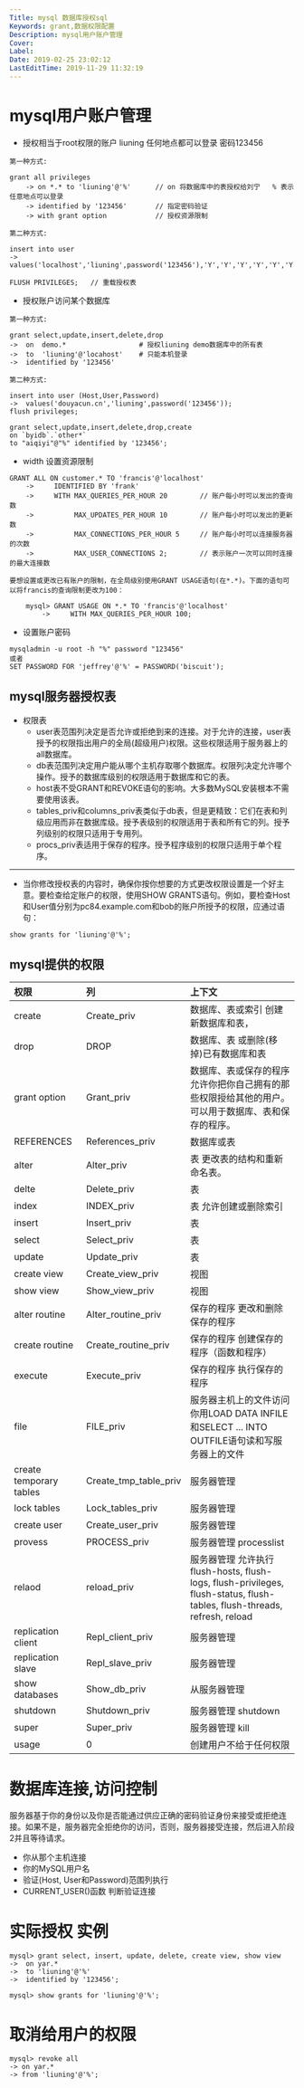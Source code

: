 ```yaml
---
Title: mysql 数据库授权sql
Keywords: grant,数据权限配置
Description: mysql用户账户管理
Cover: 
Label: 
Date: 2019-02-25 23:02:12
LastEditTime: 2019-11-29 11:32:19
---
```


# mysql用户账户管理
- 授权相当于root权限的账户 liuning 任何地点都可以登录 密码123456 

````
第一种方式:

grant all privileges 
    -> on *.* to 'liuning'@'%'      // on 将数据库中的表授权给刘宁   % 表示任意地点可以登录
    -> identified by '123456'       // 指定密码验证
    -> with grant option            // 授权资源限制
    
第二种方式:

insert into user
->  values('localhost','liuning',password('123456'),'Y','Y','Y','Y','Y','Y','Y','Y','Y','Y','Y','Y','Y','Y');

FLUSH PRIVILEGES;   // 重载授权表
````

-  授权账户访问某个数据库
```
第一种方式:

grant select,update,insert,delete,drop
->  on  demo.*                  # 授权liuning demo数据库中的所有表
->  to  'liuning'@'locahost'    # 只能本机登录
->  identified by '123456'

第二种方式:

insert into user (Host,User,Password)
->  values('douyacun.cn','liuning',password('123456'));
flush privileges;
```
```
grant select,update,insert,delete,drop,create
on `byidb`.`other*`
to "aiqiyi"@"%" identified by '123456';
```



- width 设置资源限制
```
GRANT ALL ON customer.* TO 'francis'@'localhost'
    ->     IDENTIFIED BY 'frank'
    ->     WITH MAX_QUERIES_PER_HOUR 20        // 账户每小时可以发出的查询数
    ->          MAX_UPDATES_PER_HOUR 10        // 账户每小时可以发出的更新数
    ->          MAX_CONNECTIONS_PER_HOUR 5     // 账户每小时可以连接服务器的次数
    ->          MAX_USER_CONNECTIONS 2;        // 表示账户一次可以同时连接的最大连接数
    
要想设置或更改已有账户的限制，在全局级别使用GRANT USAGE语句(在*.*)。下面的语句可以将francis的查询限制更改为100：
    
    mysql> GRANT USAGE ON *.* TO 'francis'@'localhost'
        ->     WITH MAX_QUERIES_PER_HOUR 100;
```
- 设置账户密码
```
mysqladmin -u root -h "%" password "123456"
或者
SET PASSWORD FOR 'jeffrey'@'%' = PASSWORD('biscuit');
```
## mysql服务器授权表
- 权限表
    -  user表范围列决定是否允许或拒绝到来的连接。对于允许的连接，user表授予的权限指出用户的全局(超级用户)权限。这些权限适用于服务器上的all数据库。
    - db表范围列决定用户能从哪个主机存取哪个数据库。权限列决定允许哪个操作。授予的数据库级别的权限适用于数据库和它的表。
    - host表不受GRANT和REVOKE语句的影响。大多数MySQL安装根本不需要使用该表。
    - tables_priv和columns_priv表类似于db表，但是更精致：它们在表和列级应用而非在数据库级。授予表级别的权限适用于表和所有它的列。授予列级别的权限只适用于专用列。
    - procs_priv表适用于保存的程序。授予程序级别的权限只适用于单个程序。

----------------------------

- 当你修改授权表的内容时，确保你按你想要的方式更改权限设置是一个好主意。要检查给定账户的权限，使用SHOW GRANTS语句。例如，要检查Host和User值分别为pc84.example.com和bob的账户所授予的权限，应通过语句：
```
show grants for 'liuning'@'%';
```

## mysql提供的权限

权限|列|上下文 
:-----|:-----|:---- 
create|Create_priv|数据库、表或索引 创建新数据库和表，
drop|DROP|数据库、表  或删除(移掉)已有数据库和表
grant option|Grant_priv|数据库、表或保存的程序 允许你把你自己拥有的那些权限授给其他的用户。可以用于数据库、表和保存的程序。
REFERENCES|References_priv|数据库或表
alter|Alter_priv|表 更改表的结构和重新命名表。
delte|Delete_priv|表
index|INDEX_priv|表  允许创建或删除索引
insert|Insert_priv|表
select|Select_priv|表
update|Update_priv|表
create view|Create_view_priv|视图
show view|Show_view_priv|视图
alter routine|Alter_routine_priv|保存的程序 更改和删除保存的程序
create routine|Create_routine_priv|保存的程序 创建保存的程序（函数和程序）
execute|Execute_priv|保存的程序 执行保存的程序
file|FILE_priv|服务器主机上的文件访问  你用LOAD DATA INFILE和SELECT ... INTO OUTFILE语句读和写服务器上的文件
create temporary tables|Create_tmp_table_priv|服务器管理
lock tables|Lock_tables_priv|服务器管理
create user|Create_user_priv|服务器管理
provess|PROCESS_priv|服务器管理 processlist
relaod|reload_priv|服务器管理  允许执行 flush-hosts, flush-logs, flush-privileges, flush-status, flush-tables, flush-threads, refresh, reload
replication client|Repl_client_priv|服务器管理
replication slave|Repl_slave_priv|服务器管理
show databases|	Show_db_priv|从服务器管理
shutdown|Shutdown_priv|服务器管理  shutdown
super|Super_priv|服务器管理   kill
usage|0| 创建用户不给于任何权限

# 数据库连接,访问控制
服务器基于你的身份以及你是否能通过供应正确的密码验证身份来接受或拒绝连接。如果不是，服务器完全拒绝你的访问，否则，服务器接受连接，然后进入阶段2并且等待请求。
- 你从那个主机连接
- 你的MySQL用户名
- 验证(Host, User和Password)范围列执行
- CURRENT_USER()函数 判断验证连接



# 实际授权 实例
```
mysql> grant select, insert, update, delete, create view, show view
->  on yar.*
->  to 'liuning'@'%'
->  identified by '123456';

mysql> show grants for 'liuning'@'%';

```

# 取消给用户的权限
```
mysql> revoke all
-> on yar.*
-> from 'liuning'@'%';
```

